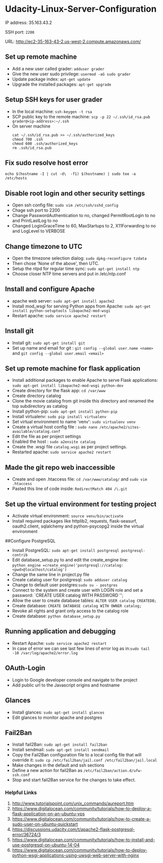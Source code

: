 # Udacity-Linux-Server-Configuration


IP address: 35.163.43.2

SSH port: `2200`

URL: http://ec2-35-163-43-2.us-west-2.compute.amazonaws.com/

## Set up remote machine

- Add a new user called grader: `adduser grader`
- Give the new user sudo privilege: `usermod -aG sudo grader`
- Update package index: `apt-get update`
- Upgrade the installed packages: `apt-get upgrade`

## Setup SSH keys for user grader
- In the local machine: `ssh-keygen -t rsa`
- SCP public key to the remote machine: `scp -p 22 ~/.ssh/id_rsa.pub grader@<ip-address>:~/.ssh`
- On server machine
	```
	cat ~/.ssh/id_rsa.pub >> ~/.ssh/authorized_keys
	chmod 700 .ssh
	chmod 600 .ssh/authorized_keys
	rm .ssh/id_rsa.pub
	```

## Fix sudo resolve host error
`echo $(hostname -I | cut -d\  -f1) $(hostname) | sudo tee -a /etc/hosts`

## Disable root login and other security settings
- Open ssh config file: `sudo vim /etc/ssh/sshd_config`
- Chage ssh port to 2200
- Change PasswordAuthentication to no, changed PermitRootLogin to no and PrintLastLog to no
- Changed LoginGraceTime to 60, MaxStartups to 2, X11Forwarding to no and LogLevel to VERBOSE

## Change timezone to UTC
- Open the timezone selection dialog:  `sudo dpkg-reconfigure tzdata`
- Then chose 'None of the above', then UTC.
-  Setup the ntpd for regular time sync:  `sudo apt-get install ntp`
- Choose closer NTP time servers and put in /etc/ntp.conf

## Install and configure Apache 
- apache web server: `sudo apt-get install apache2`
- Install mod_wsgi for serving Python apps from Apache: `sudo apt-get install python-setuptools libapache2-mod-wsgi`
- Restart apache: `sudo service apache2 restart`  

## Install git 
- Install git: `sudo apt-get install git`
-  Set up name and email for git : `git config --global user.name <name>` and `git config --global user.email <email>`

## Set up remote machine for flask application
- Install additional packages to enable Apache to serve Flask applications:  `sudo apt-get install libapache2-mod-wsgi python-dev`
- Create directory for the flask app: `cd /var/www` 
- Create directory catalog 
- Clone the movie catalog from git inside this directory and renamed the top subdirectory as catalog
- Install python-pip: `sudo apt-get install python-pip` 
- Install virtualenv: `sudo pip install virtualenv`
- Set virtual environment to name 'venv':  `sudo virtualenv venv`
-  Create a virtual host config file : `sudo nano /etc/apache2/sites-available/catalog.conf`
- Edit the file as per project settings 
- Enabled the host : `sudo a2ensite catalog`
- Create the .wsgi file `catalog.wsgi` as per project settings.
- Restarted apache: `sudo service apache2 restart`

## Made the git repo web inaccessible
- Create and open .htaccess file: `cd /var/www/catalog/` and `sudo vim .htaccess`
- Pasted this line of code inside: `RedirectMatch 404 /\.git`

## Set up the virtual environment for testing project
- Activate virtual environment: `source venv/bin/activate`
- Install required packages like httplib2, requests, flask-seasurf, oauth2.client, sqlalchemy and python-psycopg2 inside the virtual 
environment

##Configure PostgreSQL
- Install PostgreSQL:  `sudo apt-get install postgresql postgresql-contrib`
- Edit database_setup.py to and edit the create_engine line:   
  ```python engine =create_engine('postgresql://catalog:<pwd>@localhost/catalog')```
- Change the same line in project.py file
- Create catalog user for postgresql: `sudo adduser catalog`
- Change to default user postgres:`sudo su - postgres`
- Connect to the system and create user with LOGIN role and set a password: `CREATE USER catalog WITH PASSWORD '<pwd>';
- Allow the user to create database tables:  `ALTER USER catalog CREATEDB;`
- Create database:  `CREATE DATABASE catalog WITH OWNER catalog;`
- Revoke all rights and grant only access to the catalog role
- Create database: `python database_setup.py`

## Running application and debugging 
- Restart Apache:  `sudo service apache2 restart`
- In case of error we can see last few lines of error log as in:`sudo tail -10 /var/log/apache2/error.log`

## OAuth-Login
- Login to Google developer console and navigate to the project
- Add public url to the Javascript origins and hostname

## Glances
- Install glances: `sudo apt-get install glances`
- Edit glances to monitor apache and postgres

## Fail2Ban
- Install fail2Ban: `sudo apt-get install fail2ban`
- Install sendmail: `sudo apt-get install sendmail`
- Copy the Fail2Ban configuration file to a local config file that will override it: `sudo cp /etc/fail2ban/jail.conf /etc/fail2ban/jail.local`
- Make changes in the default and ssh sections 
- Define a new action for fail2Ban as `/etc/fail2ban/action.d/ufw-ssh.conf` 
- Stop and start fail2Ban service for the changes to take effect.


### Helpful Links
1. http://www.tutorialspoint.com/unix_commands/aureport.htm
2. https://www.digitalocean.com/community/tutorials/how-to-deploy-a-flask-application-on-an-ubuntu-vps
3. https://www.digitalocean.com/community/tutorials/how-to-create-a-sudo-user-on-ubuntu-quickstart
4. https://discussions.udacity.com/t/apache2-flask-postgresql-error/36724/3
5. https://www.digitalocean.com/community/tutorials/how-to-install-and-use-postgresql-on-ubuntu-14-04
6. https://www.digitalocean.com/community/tutorials/how-to-deploy-python-wsgi-applications-using-uwsgi-web-server-with-nginx

